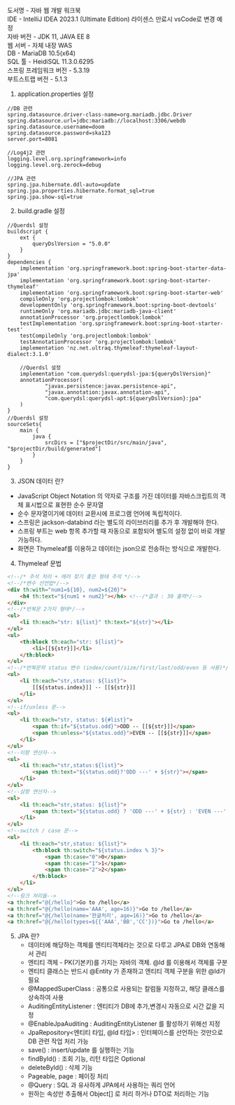 도서명 - 자바 웹 개발 워크북  
IDE - IntelliJ IDEA 2023.1 (Ultimate Edition) 라이센스 만료시 vsCode로 변경 예정   
자바 버전 - JDK 11, JAVA EE 8  
웹 서버 - 자체 내장 WAS   
DB - MariaDB 10.5(x64)  
SQL 툴 - HeidiSQL 11.3.0.6295  
스프링 프레임워크 버전 - 5.3.19  
부트스트랩 버전 - 5.1.3  

1. application.properties 설정
```
//DB 관련
spring.datasource.driver-class-name=org.mariadb.jdbc.Driver
spring.datasource.url=jdbc:mariadb://localhost:3306/webdb
spring.datasource.username=doom
spring.datasource.password=ska123
server.port=8081

//Log4j2 관련
logging.level.org.springframework=info
logging.level.org.zerock=debug

//JPA 관련
spring.jpa.hibernate.ddl-auto=update
spring.jpa.properties.hibernate.format_sql=true
spring.jpa.show-sql=true
```
2. build.gradle 설정
```
//Querdsl 설정
buildscript {
	ext {
		queryDslVersion = "5.0.0"
	}
}
dependencies {
	implementation 'org.springframework.boot:spring-boot-starter-data-jpa'
	implementation 'org.springframework.boot:spring-boot-starter-thymeleaf'
	implementation 'org.springframework.boot:spring-boot-starter-web'
	compileOnly 'org.projectlombok:lombok'
	developmentOnly 'org.springframework.boot:spring-boot-devtools'
	runtimeOnly 'org.mariadb.jdbc:mariadb-java-client'
	annotationProcessor 'org.projectlombok:lombok'
	testImplementation 'org.springframework.boot:spring-boot-starter-test'
	testCompileOnly 'org.projectlombok:lombok'
	testAnnotationProcessor 'org.projectlombok:lombok'
	implementation 'nz.net.ultraq.thymeleaf:thymeleaf-layout-dialect:3.1.0'
	
	//Querdsl 설정
	implementation "com.querydsl:querydsl-jpa:${queryDslVersion}"
	annotationProcessor(
			"javax.persistence:javax.persistence-api",
			"javax.annotation:javax.annotation-api",
			"com.querydsl:querydsl-apt:${queryDslVersion}:jpa"
	)
}
//Querdsl 설정
sourceSets{
	main {
		java {
			srcDirs = ["$projectDir/src/main/java", "$projectDir/build/generated"]
		}
	}
}
```
3. JSON 데이터 란?
  * JavaScript Object Notation 의 약자로 구조를 가진 데이터를 자바스크립트의 객체 표시법으로 표현한 순수 문자열 
  * 순수 문자열이기에 데이터 교환시에 프로그램 언어에 독립적이다.
  * 스프링은 jackson-databind 라는 별도의 라이브러리를 추가 후 개발해야 한다.
  * 스프링 부트는 web 항목 추가할 때 자동으로 포함되어 별도의 설정 없이 바로 개발 가능하다.
  * 화면은 Thymeleaf를 이용하고 데이터는 json으로 전송하는 방식으로 개발한다.

4. Thymeleaf 문법
```html
<!--/* 주석 처리 + 에러 찾기 좋은 형태 주석 */-->
<!--/*변수 선언법*/-->
<div th:with="num1=${10}, num2=${20}">
    <h4 th:text="${num1 + num2}"></h4> <!--/*결과 : 30 출력*/-->
</div>
<!--/*반복문 2가지 형태*/-->
<ul>
    <li th:each="str: ${list}" th:text="${str}"></li>
</ul>
<ul>
    <th:block th:each="str: ${list}">
        <li>[[${str}]]</li>
    </th:block>
</ul>
<!--/*반복문의 status 변수 (index/count/size/first/last/odd/even 등 사용)*/-->
<ul>
    <li th:each="str,status: ${list}">
        [[${status.index}]] -- [[${str}]]
    </li>
</ul>
<!--if/unless 문-->
<ul>
    <li th:each="str, status: ${#list}">
        <span th:if="${status.odd}">ODD -- [[${str}]]</span>
        <span th:unless="${status.odd}">EVEN -- [[${str}]]</span>
    </li>
</ul>
<!--이항 연산자-->
<ul>
    <li th:each="str,status:${list}">
        <span th:text="${status.odd}?'ODD ---' + ${str}"></span>
    </li>
</ul>
<!--삼항 연산자-->
<ul>
    <li th:each="str,status: ${list}">
        <span th:text="${status.odd} ? 'ODD ---' + ${str} : 'EVEN ---' +${str}"></span>
    </li>
</ul>
<!--switch / case 문-->
<ul>
    <li th:each="str,status: ${list}">
        <th:block th:switch="${status.index % 3}">
            <span th:case="0">0</span>
            <span th:case="1">1</span>
            <span th:case="2">2</span>
        </th:block>
    </li>
</ul>
<!--링크 처리들-->
<a th:href="@{/hello}">Go to /hello</a>
<a th:href="@{/hello(name='AAA', age=16)}">Go to /hello</a>
<a th:href="@{/hello(name='한글처리', age=16)}">Go to /hello</a>
<a th:href="@{/hello(types=${{'AAA','BB','CC'})}">Go to /hello</a>
```
5. JPA 란?
    * 데이터에 해당하는 객체를 엔티티객체라는 것으로 다루고 JPA로 DB와 연동해서 관리
    * 엔티티 객체 - PK(기본키)를 가지는 자바의 객체. @Id 를 이용해서 객체를 구분
    * 엔티티 클래스는 반드시 @Entity 가 존재하고 엔티티 객체 구분을 위한 @Id가 필요
    * @MappedSuperClass : 공통으로 사용되는 칼럼들 지정하고, 해당 클래스를 상속하여 사용
    * AuditingEntityListener : 엔티티가 DB에 추가,변경시 자동으로 시간 값을 지정
    * @EnableJpaAuditing : AuditingEntityListener 를 활성하기 위해선 지정
    * JpaRepository<엔티티 타입, @Id 타입> : 인터페이스를 선언하는 것만으로 DB 관련 작업 처리 가능
    * save() : insert/update 를 실행하는 기능 
    * findById() : 조회 기능, 리턴 타입은 Optional<T>
    * deleteById() : 삭제 기능
    * Pageable, page<E> : 페이징 처리 
    * @Query : SQL 과 유사하게 JPA에서 사용하는 쿼리 언어
    * 원하는 속성만 추출해서 Object[] 로 처리 하거나 DTO로 처리하는 기능
   
